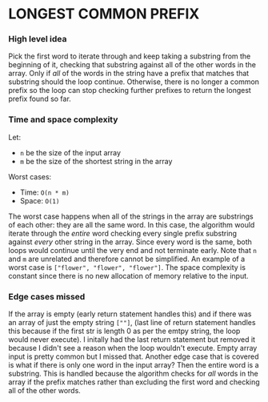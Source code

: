 # LONGEST COMMON PREFIX

### High level idea

Pick the first word to iterate through and keep taking a substring from the beginning of it, checking that substring against all of the other words in the array. Only if _all_ of the words in the string have a prefix that matches that substring should the loop continue. Otherwise, there is no longer a common prefix so the loop can stop checking further prefixes to return the longest prefix found so far.

### Time and space complexity

Let: <br>

- `n` be the size of the input array <br>
- `m` be the size of the shortest string in the array

Worst cases: <br>

- Time: `O(n * m)` <br>
- Space: `O(1)`

The worst case happens when all of the strings in the array are substrings of each other: they are all the same word. In this case, the algorithm would iterate through the _entire_ word checking every single prefix substring against _every_ other string in the array. Since every word is the same, both loops would continue until the very end and not terminate early. Note that `n` and `m` are unrelated and therefore cannot be simplified. An example of a worst case is `["flower", "flower", "flower"]`. The space complexity is constant since there is no new allocation of memory relative to the input.

### Edge cases missed

If the array is empty (early return statement handles this) and if there was an array of just the empty string `[""]`, (last line of return statement handles this because if the first str is length 0 as per the emtpy string, the loop would never execute). I initally had the last return statement but removed it because I didn't see a reason when the loop wouldn't execute. Empty array input is pretty common but I missed that. Another edge case that is covered is what if there is only one word in the input array? Then the entire word is a substring. This is handled because the algorithm checks for _all_ words in the array if the prefix matches rather than excluding the first word and checking all of the other words.
